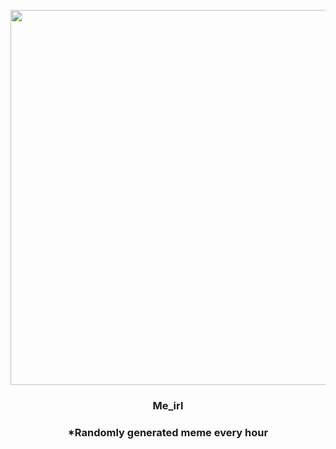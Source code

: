 <p align="center">
        <img src="https://i.redd.it/rb2m2z4hdm491.jpg" width="600" height="600">
        </p>
        <h3 align="center">Me_irl</h3>
        <h3 align="center">*Randomly generated meme every hour</h3>
    